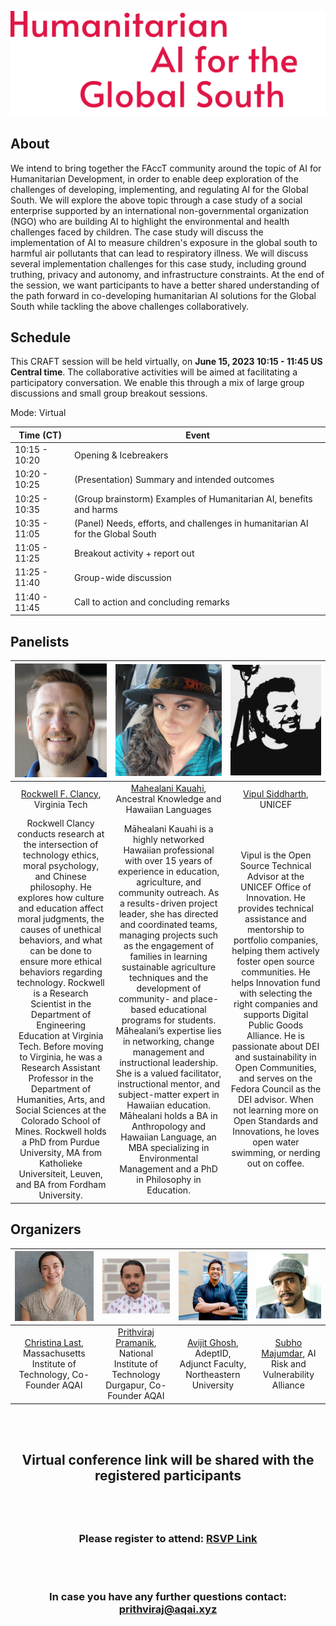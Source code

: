 ![Humanitarian AI for the Global South](media/single-page-markdown-website.svg)

## About
We intend to bring together the FAccT community around the topic of AI for Humanitarian Development, in order to enable deep exploration of the challenges of developing, implementing, and regulating AI for the Global South. We will explore the above topic through a case study of a social enterprise supported by an international non-governmental organization (NGO) who are building AI to highlight the environmental and health challenges faced by children. The case study will discuss the implementation of AI to measure children's exposure in the global south to harmful air pollutants that can lead to respiratory illness. We will discuss several implementation challenges for this case study, including ground truthing, privacy and autonomy, and infrastructure constraints. At the end of the session, we want participants to have a better shared understanding of the path forward in co-developing humanitarian AI solutions for the Global South while tackling the above challenges collaboratively.

## Schedule
This CRAFT session will be held virtually, on **June 15, 2023 10:15 - 11:45 US Central time**. The collaborative activities will be aimed at facilitating a participatory conversation. We enable this through a mix of large group discussions and small group breakout sessions.

Mode: Virtual

| Time (CT) | Event |
|---|---|
| 10:15 - 10:20 | Opening & Icebreakers |
| 10:20 - 10:25 | (Presentation) Summary and intended outcomes |
| 10:25 - 10:35 | (Group brainstorm) Examples of Humanitarian AI, benefits and harms |
| 10:35 - 11:05 | (Panel) Needs, efforts, and challenges in humanitarian AI for the Global South | 
| 11:05 - 11:25 | Breakout activity + report out | 
| 11:25 - 11:40 | Group-wide discussion | 
| 11:40 - 11:45 | Call to action and concluding remarks |

## Panelists

|  <img src="media/Rockwell.png" height="100%"> | <img src="media/Mahealani.png" height="100%">  |   <img src="media/Vipul.png" height="100%">   |
|:--------:|:-------:|:--------:|
| [Rockwell F. Clancy](http://rockwellfclancy.com/), Virginia Tech  | [Mahealani Kauahi](https://www.linkedin.com/in/mahealani-kauahi), Ancestral Knowledge and Hawaiian Languages   | [Vipul Siddharth](https://www.linkedin.com/in/siddharthvipul/0), UNICEF  |
| Rockwell Clancy conducts research at the intersection of technology ethics, moral psychology, and Chinese philosophy. He explores how culture and education affect moral judgments, the causes of unethical behaviors, and what can be done to ensure more ethical behaviors regarding technology. Rockwell is a Research Scientist in the Department of Engineering Education at Virginia Tech. Before moving to Virginia, he was a Research Assistant Professor in the Department of Humanities, Arts, and Social Sciences at the Colorado School of Mines. Rockwell holds a PhD from Purdue University, MA from Katholieke Universiteit, Leuven, and BA from Fordham University. | Māhealani Kauahi is a highly networked Hawaiian professional with over 15 years of experience in education, agriculture, and community outreach. As a results-driven project leader, she has directed and coordinated teams, managing projects such as the engagement of families in learning sustainable agriculture techniques and the development of community- and place-based educational programs for students.  Māhealani’s expertise lies in networking, change management and instructional leadership.  She is a valued facilitator, instructional mentor, and subject-matter expert in Hawaiian education. Māhealani holds a BA in Anthropology and Hawaiian Language, an MBA specializing in Environmental Management and a PhD in Philosophy in Education. | Vipul is the Open Source Technical Advisor at the UNICEF Office of Innovation. He provides technical assistance and mentorship to portfolio companies, helping them actively foster open source communities. He helps Innovation fund with selecting the right companies and supports Digital Public Goods Alliance. He is passionate about DEI and sustainability in Open Communities, and serves on the Fedora Council as the DEI advisor. When not learning more on Open Standards and Innovations, he loves open water swimming, or nerding out on coffee. |


## Organizers

| <img src="media/Christina.png" height="100%"> | <img src="media/Prithviraj.png" height="100%"> |  <img src="media/Avijit.png" height="100%"> | <img src="media/Subho.png" height="100%"> |
| :-------------: | :-------------: | :-------------: | :-------------: |
| [Christina Last](https://christinalast.com/), Massachusetts Institute of Technology, Co-Founder AQAI | [Prithviraj Pramanik](https://www.linkedin.com/in/prithvirajpramanik/), National Institute of Technology Durgapur, Co-Founder AQAI | [Avijit Ghosh](https://evijit.io/), AdeptID, Adjunct Faculty, Northeastern University | [Subho Majumdar](subhomajumdar.com), AI Risk and Vulnerability Alliance |


<br/><br/>

## <p style="text-align: center;">Virtual conference link will be shared with the registered participants</p>

<br/><br/>
### <p style="text-align: center;"> Please register to attend: [RSVP Link](https://forms.gle/2QdNpL7UobpeLxSWA)</p>

<br/><br/>
### <p style="text-align: center;">  In case you have any further questions contact: [prithviraj@aqai.xyz](prithviraj@aqai.xyz)</p>